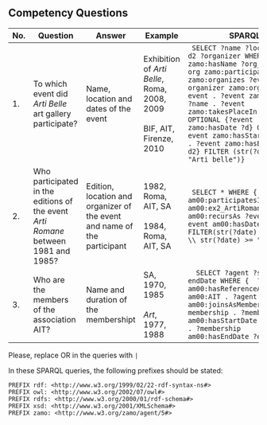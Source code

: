 ## Competency Questions

| No. | Question | Answer  | Example                                       | SPARQL |
|-----|---------------------------------------------------------------------------------------------------------|------------------------------------------------------------------|-----------------------------------------------------------|----------------------------------------------------------------------------------------------------------------------------------------------------------------------------------------------------------------------------------------------------------------------------------------------------------------------------------|
| 1.  | To which event did <i>Arti Belle</i> art gallery participate?                                              | Name, location and dates of the event  | Exhibition of <i>Arti Belle</i>, Roma, 2008, 2009 <br><br> BIF, AIT, Firenze, 2010 | ``` SELECT ?name ?loc ?d ?d1 ?d2 ?organizer WHERE { ?org zamo:hasName ?org_name . ?org zamo:participatesIn OR zamo:organizes ?event . ?organizer zamo:organizes ?event . ?event zamo:hasName ?name . ?event zamo:takesPlaceIn ?loc . OPTIONAL {?event zamo:hasDate ?d} OPTIONAL {?event zamo:hasStartDate ?d1 . ?event zamo:hasEndDate ?d2} FILTER (str(?org_name) = "Arti belle")}```  |
| 2.  | Who participated in the editions of the event <i>Arti Romane</i> between 1981 and 1985? | Edition, location and organizer of the event and name of the participant | 1982, Roma, AIT, SA <br><br> 1984, Roma, AIT, SA| ``` SELECT * WHERE {  ?agent am00:participatesIn ?event . am00:ex2_ArtiRomane am00:recursAs ?event . ?event am00:hasDate ?date . FILTER(str(?date) <= "1985" \\ str(?date) >= "1982") }```   |
| 3.  | Who are the members of the association AIT? | Name and duration of the membershipt |SA, 1970, 1985 <br><br> <i>Art</i>, 1977, 1988  | ```  SELECT ?agent ?startDate ?endDate WHERE {  ?membership am00:hasReferenceAssociation am00:AIT . ?agent am00:joinsAsMember ?membership . ?membership am00:hasStartDate ?startDate . ?membership am00:hasEndDate ?endDate . }```|

Please, replace OR in the queries with `|`

In these SPARQL queries, the following prefixes should be stated:
```
PREFIX rdf: <http://www.w3.org/1999/02/22-rdf-syntax-ns#>
PREFIX owl: <http://www.w3.org/2002/07/owl#>
PREFIX rdfs: <http://www.w3.org/2000/01/rdf-schema#>
PREFIX xsd: <http://www.w3.org/2001/XMLSchema#>
PREFIX zamo: <http://www.w3.org/zamo/agent/5#>
```
